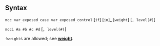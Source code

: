 ## Syntax

`mcc var_exposed_case var_exposed_control` <span
class="command">\[`if`\] \[`in`\]_ \[`weight`\] \[`, level(#)`\]

`mcci #a #b #c #d` \[`, level(#)`\]

`fweight`s are allowed; see
[<strong>weight</strong>](http://www.stata.com/help.cgi?weight).
